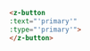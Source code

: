 <template>
  <h2><a href="#button">Button 按钮</a></h2>

  <div class="introduce">
    <z-button
    :text="'defalut'">
    </z-button>
  </div>

  <div class="introduce">
    <z-button
    :text="'primary'"
    :type="'primary'">
    </z-button>
  </div>

  <div class="introduce">
    <z-button
    :text="'success'"
    :type="'success'">
    </z-button>
  </div>

  <div class="introduce">
    <z-button
    :text="'info'"
    :type="'info'">
    </z-button>
  </div>

  <div class="introduce">
    <z-button
    :text="'warning'"
    :type="'warning'">
    </z-button>
  </div>

  <div class="introduce">
    <z-button
    :text="'danger'"
    :type="'danger'">
    </z-button>
  </div>

  <div class="introduce-block">
    <z-table
    :ths="['参数','类型','必填','默认值','说明']"
    :trs="[
            ['text','String','是','-','按钮文字'],
            ['type','String','否','defalut','按钮样式(defalut,primary,success,info,warning,danger)']
          ]">
    </z-table>
  </div>
</template>

```html
<z-button
:text="'primary'"
:type="'primary'">
</z-button>
```
